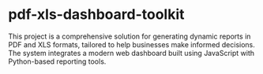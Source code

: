 # pdf-xls-dashboard-toolkit
This project is a comprehensive solution for generating dynamic reports in PDF and XLS formats, tailored to help businesses make informed decisions. The system integrates a modern web dashboard built using JavaScript with Python-based reporting tools.
